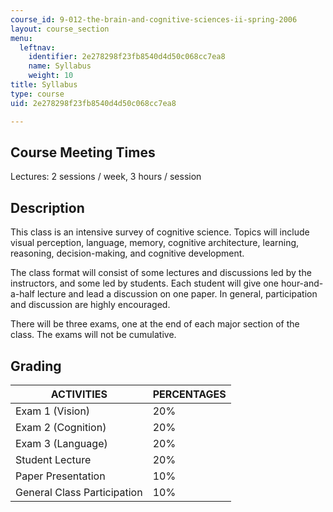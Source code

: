 ```yaml
---
course_id: 9-012-the-brain-and-cognitive-sciences-ii-spring-2006
layout: course_section
menu:
  leftnav:
    identifier: 2e278298f23fb8540d4d50c068cc7ea8
    name: Syllabus
    weight: 10
title: Syllabus
type: course
uid: 2e278298f23fb8540d4d50c068cc7ea8

---
```


Course Meeting Times
--------------------

Lectures: 2 sessions / week, 3 hours / session

Description
-----------

This class is an intensive survey of cognitive science. Topics will include visual perception, language, memory, cognitive architecture, learning, reasoning, decision-making, and cognitive development.

The class format will consist of some lectures and discussions led by the instructors, and some led by students. Each student will give one hour-and-a-half lecture and lead a discussion on one paper. In general, participation and discussion are highly encouraged.

There will be three exams, one at the end of each major section of the class. The exams will not be cumulative.

Grading
-------

| ACTIVITIES | PERCENTAGES |
| --- | --- |
| Exam 1 (Vision) | 20% |
| Exam 2 (Cognition) | 20% |
| Exam 3 (Language) | 20% |
| Student Lecture | 20% |
| Paper Presentation | 10% |
| General Class Participation | 10%